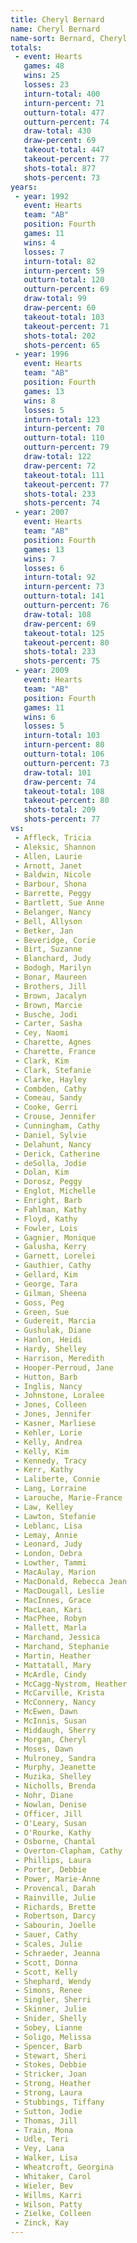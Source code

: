 ```yaml
---
title: Cheryl Bernard
name: Cheryl Bernard
name-sort: Bernard, Cheryl
totals:
 - event: Hearts
   games: 48
   wins: 25
   losses: 23
   inturn-total: 400
   inturn-percent: 71
   outturn-total: 477
   outturn-percent: 74
   draw-total: 430
   draw-percent: 69
   takeout-total: 447
   takeout-percent: 77
   shots-total: 877
   shots-percent: 73
years:
 - year: 1992
   event: Hearts
   team: "AB"
   position: Fourth
   games: 11
   wins: 4
   losses: 7
   inturn-total: 82
   inturn-percent: 59
   outturn-total: 120
   outturn-percent: 69
   draw-total: 99
   draw-percent: 60
   takeout-total: 103
   takeout-percent: 71
   shots-total: 202
   shots-percent: 65
 - year: 1996
   event: Hearts
   team: "AB"
   position: Fourth
   games: 13
   wins: 8
   losses: 5
   inturn-total: 123
   inturn-percent: 70
   outturn-total: 110
   outturn-percent: 79
   draw-total: 122
   draw-percent: 72
   takeout-total: 111
   takeout-percent: 77
   shots-total: 233
   shots-percent: 74
 - year: 2007
   event: Hearts
   team: "AB"
   position: Fourth
   games: 13
   wins: 7
   losses: 6
   inturn-total: 92
   inturn-percent: 73
   outturn-total: 141
   outturn-percent: 76
   draw-total: 108
   draw-percent: 69
   takeout-total: 125
   takeout-percent: 80
   shots-total: 233
   shots-percent: 75
 - year: 2009
   event: Hearts
   team: "AB"
   position: Fourth
   games: 11
   wins: 6
   losses: 5
   inturn-total: 103
   inturn-percent: 80
   outturn-total: 106
   outturn-percent: 73
   draw-total: 101
   draw-percent: 74
   takeout-total: 108
   takeout-percent: 80
   shots-total: 209
   shots-percent: 77
vs:
 - Affleck, Tricia
 - Aleksic, Shannon
 - Allen, Laurie
 - Arnott, Janet
 - Baldwin, Nicole
 - Barbour, Shona
 - Barrette, Peggy
 - Bartlett, Sue Anne
 - Belanger, Nancy
 - Bell, Allyson
 - Betker, Jan
 - Beveridge, Corie
 - Birt, Suzanne
 - Blanchard, Judy
 - Bodogh, Marilyn
 - Bonar, Maureen
 - Brothers, Jill
 - Brown, Jacalyn
 - Brown, Marcie
 - Busche, Jodi
 - Carter, Sasha
 - Cey, Naomi
 - Charette, Agnes
 - Charette, France
 - Clark, Kim
 - Clark, Stefanie
 - Clarke, Hayley
 - Combden, Cathy
 - Comeau, Sandy
 - Cooke, Gerri
 - Crouse, Jennifer
 - Cunningham, Cathy
 - Daniel, Sylvie
 - Delahunt, Nancy
 - Derick, Catherine
 - deSolla, Jodie
 - Dolan, Kim
 - Dorosz, Peggy
 - Englot, Michelle
 - Enright, Barb
 - Fahlman, Kathy
 - Floyd, Kathy
 - Fowler, Lois
 - Gagnier, Monique
 - Galusha, Kerry
 - Garnett, Lorelei
 - Gauthier, Cathy
 - Gellard, Kim
 - George, Tara
 - Gilman, Sheena
 - Goss, Peg
 - Green, Sue
 - Gudereit, Marcia
 - Gushulak, Diane
 - Hanlon, Heidi
 - Hardy, Shelley
 - Harrison, Meredith
 - Hooper-Perroud, Jane
 - Hutton, Barb
 - Inglis, Nancy
 - Johnstone, Loralee
 - Jones, Colleen
 - Jones, Jennifer
 - Kasner, Marliese
 - Kehler, Lorie
 - Kelly, Andrea
 - Kelly, Kim
 - Kennedy, Tracy
 - Kerr, Kathy
 - Laliberte, Connie
 - Lang, Lorraine
 - Larouche, Marie-France
 - Law, Kelley
 - Lawton, Stefanie
 - Leblanc, Lisa
 - Lemay, Annie
 - Leonard, Judy
 - London, Debra
 - Lowther, Tammi
 - MacAulay, Marion
 - MacDonald, Rebecca Jean
 - MacDougall, Leslie
 - MacInnes, Grace
 - MacLean, Kari
 - MacPhee, Robyn
 - Mallett, Marla
 - Marchand, Jessica
 - Marchand, Stephanie
 - Martin, Heather
 - Mattatall, Mary
 - McArdle, Cindy
 - McCagg-Nystrom, Heather
 - McCarville, Krista
 - McConnery, Nancy
 - McEwen, Dawn
 - McInnis, Susan
 - Middaugh, Sherry
 - Morgan, Cheryl
 - Moses, Dawn
 - Mulroney, Sandra
 - Murphy, Jeanette
 - Muzika, Shelley
 - Nicholls, Brenda
 - Nohr, Diane
 - Nowlan, Denise
 - Officer, Jill
 - O'Leary, Susan
 - O'Rourke, Kathy
 - Osborne, Chantal
 - Overton-Clapham, Cathy
 - Phillips, Laura
 - Porter, Debbie
 - Power, Marie-Anne
 - Provencal, Darah
 - Rainville, Julie
 - Richards, Brette
 - Robertson, Darcy
 - Sabourin, Joelle
 - Sauer, Cathy
 - Scales, Julie
 - Schraeder, Jeanna
 - Scott, Donna
 - Scott, Kelly
 - Shephard, Wendy
 - Simons, Renee
 - Singler, Sherri
 - Skinner, Julie
 - Snider, Shelly
 - Sobey, Lianne
 - Soligo, Melissa
 - Spencer, Barb
 - Stewart, Sheri
 - Stokes, Debbie
 - Stricker, Joan
 - Strong, Heather
 - Strong, Laura
 - Stubbings, Tiffany
 - Sutton, Jodie
 - Thomas, Jill
 - Train, Mona
 - Udle, Teri
 - Vey, Lana
 - Walker, Lisa
 - Wheatcroft, Georgina
 - Whitaker, Carol
 - Wieler, Bev
 - Willms, Karri
 - Wilson, Patty
 - Zielke, Colleen
 - Zinck, Kay
---
```


